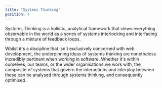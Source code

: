 ```yaml
---
title: "Systems Thinking"
position: 4
---
```


Systems Thinking is a holistic, analytical framework that views everything observable in the world as a series of systems interlocking and interfacing through a mixture of feedback loops.

Whilst it's a discipline that isn't exclusively concerned with web development, the underpinning ideas of systems thinking are nonetheless incredibly pertinent when working in software. Whether it's within ourselves, our teams, or the wider organisations we work with, the composite of systems that govern the interactions and interplay between these can be analysed through systems thinking, and consequently optimised.
